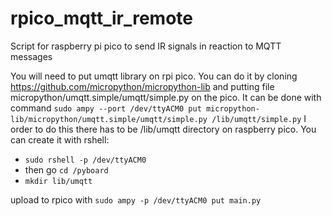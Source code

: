 # rpico_mqtt_ir_remote
Script for raspberry pi pico to send IR signals in reaction to MQTT messages

You will need to put umqtt library on rpi pico. You can do it by cloning https://github.com/micropython/micropython-lib and putting file micropython/umqtt.simple/umqtt/simple.py on the pico. It can be done with command
`sudo ampy --port /dev/ttyACM0 put micropython-lib/micropython/umqtt.simple/umqtt/simple.py /lib/umqtt/simple.py`
I order to do this there has to be /lib/umqtt directory on raspberry pico. You can create it with rshell:
- `sudo rshell -p /dev/ttyACM0`
- then go `cd /pyboard`
- `mkdir lib/umqtt`

upload to rpico with 
`sudo ampy -p /dev/ttyACM0 put main.py`

